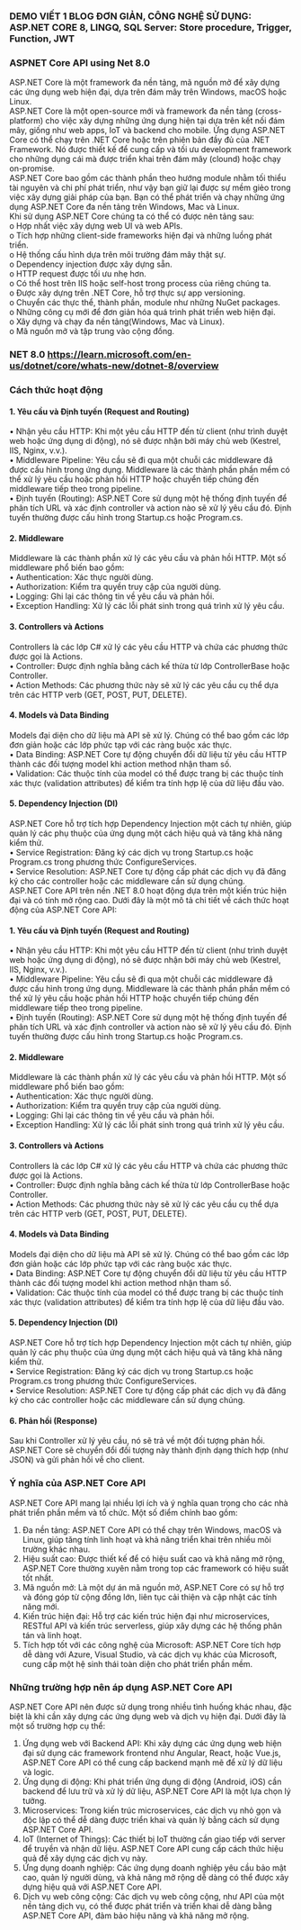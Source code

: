 ###  DEMO VIẾT 1 BLOG ĐƠN GIẢN, CÔNG NGHỆ SỬ DỤNG: ASP.NET CORE 8, LINGQ, SQL Server: Store procedure, Trigger, Function, JWT 
### ASPNET Core API using Net 8.0 <br>
ASP.NET Core là một framework đa nền tảng, mã nguồn mở để xây dựng các ứng dụng web hiện đại, dựa trên đám mây trên Windows, macOS hoặc Linux.<br>
ASP.NET Core là một open-source mới và framework đa nền tảng (cross-platform) cho việc xây dựng những ứng dụng hiện tại dựa trên kết nối đám mây, giống như web apps, IoT và backend cho mobile. Ứng dụng ASP.NET Core có thể chạy trên .NET Core hoặc trên phiên bản đầy đủ của .NET Framework.
  Nó được thiết kế để cung cấp và tối ưu development framework cho những dụng cái mà được triển khai trên đám mây (clound) hoặc chạy on-promise.<br>
ASP.NET Core bao gồm các thành phần theo hướng module nhằm tối thiểu tài nguyên và chi phí phát triển, như vậy bạn giữ lại được sự mềm giẻo trong việc xây dựng giải pháp của bạn. Bạn có thể phát triển và chạy những ứng dụng ASP.NET Core đa nền tảng trên Windows, Mac và Linux.<br>
Khi sử dụng ASP.NET Core chúng ta có thể có được nên tảng sau:<br>
o	Hợp nhất việc xây dựng web UI và web APIs.<br>
o	Tích hợp những client-side frameworks hiện đại và những luồng phát triển.<br>
o	Hệ thống cấu hình dựa trên môi trường đám mây thật sự.<br>
o	Dependency injection được xây dựng sẵn.<br>
o	HTTP request được tối ưu nhẹ hơn.<br>
o	Có thể host trên IIS hoặc self-host trong process của riêng chúng ta.<br>
o	Được xây dựng trên .NET Core, hỗ trợ thực sự app versioning.<br>
o	Chuyển các thực thể, thành phần, module như những NuGet packages.<br>
o	Những công cụ mới để đơn giản hóa quá trình phát triển web hiện đại.<br>
o	Xây dựng và chạy đa nền tảng(Windows, Mac và Linux).<br>
o	Mã nguồn mở và tập trung vào cộng đồng.<br>
### NET 8.0 https://learn.microsoft.com/en-us/dotnet/core/whats-new/dotnet-8/overview<br>
  ### Cách thức hoạt động <br>
#### 1. Yêu cầu và Định tuyến (Request and Routing) <br>
•	Nhận yêu cầu HTTP: Khi một yêu cầu HTTP đến từ client (như trình duyệt web hoặc ứng dụng di động), nó sẽ được nhận bởi máy chủ web (Kestrel, IIS, Nginx, v.v.).<br>
•	Middleware Pipeline: Yêu cầu sẽ đi qua một chuỗi các middleware đã được cấu hình trong ứng dụng. Middleware là các thành phần phần mềm có thể xử lý yêu cầu hoặc phản hồi HTTP 
  hoặc chuyển tiếp chúng đến middleware tiếp theo trong pipeline.<br>
•	Định tuyến (Routing): ASP.NET Core sử dụng một hệ thống định tuyến để phân tích URL và xác định controller 
  và action nào sẽ xử lý yêu cầu đó. Định tuyến thường được cấu hình trong Startup.cs hoặc Program.cs.<br>
#### 2. Middleware<br>
Middleware là các thành phần xử lý các yêu cầu và phản hồi HTTP. Một số middleware phổ biến bao gồm:<br>
•	Authentication: Xác thực người dùng.<br>
•	Authorization: Kiểm tra quyền truy cập của người dùng.<br>
•	Logging: Ghi lại các thông tin về yêu cầu và phản hồi.<br>
•	Exception Handling: Xử lý các lỗi phát sinh trong quá trình xử lý yêu cầu.<br>
#### 3. Controllers và Actions<br>
Controllers là các lớp C# xử lý các yêu cầu HTTP và chứa các phương thức được gọi là Actions.<br>
•	Controller: Được định nghĩa bằng cách kế thừa từ lớp ControllerBase hoặc Controller.<br>
•	Action Methods: Các phương thức này sẽ xử lý các yêu cầu cụ thể dựa trên các HTTP verb (GET, POST, PUT, DELETE).<br>
#### 4. Models và Data Binding<br>
Models đại diện cho dữ liệu mà API sẽ xử lý. Chúng có thể bao gồm các lớp đơn giản hoặc các lớp phức tạp với các ràng buộc xác thực.<br>
•	Data Binding: ASP.NET Core tự động chuyển đổi dữ liệu từ yêu cầu HTTP thành các đối tượng model khi action method nhận tham số.<br>
•	Validation: Các thuộc tính của model có thể được trang bị các thuộc tính xác thực (validation attributes) để kiểm tra tính hợp lệ của dữ liệu đầu vào.<br>
#### 5. Dependency Injection (DI)<br>
ASP.NET Core hỗ trợ tích hợp Dependency Injection một cách tự nhiên, giúp quản lý các phụ thuộc của ứng dụng một cách hiệu quả và tăng khả năng kiểm thử.<br>
•	Service Registration: Đăng ký các dịch vụ trong Startup.cs hoặc Program.cs trong phương thức ConfigureServices.<br>
•	Service Resolution: ASP.NET Core tự động cấp phát các dịch vụ đã đăng ký cho các controller hoặc các middleware cần sử dụng chúng.<br>
ASP.NET Core API trên nền .NET 8.0 hoạt động dựa trên một kiến trúc hiện đại và có tính mở rộng cao. Dưới đây là một mô tả chi tiết về cách thức hoạt động của ASP.NET Core API:<br>
#### 1. Yêu cầu và Định tuyến (Request and Routing)<br>
•	Nhận yêu cầu HTTP: Khi một yêu cầu HTTP đến từ client (như trình duyệt web hoặc ứng dụng di động), nó sẽ được nhận bởi máy chủ web (Kestrel, IIS, Nginx, v.v.).<br>
•	Middleware Pipeline: Yêu cầu sẽ đi qua một chuỗi các middleware đã được cấu hình trong ứng dụng. Middleware là các thành phần phần mềm có thể xử lý yêu cầu 
  hoặc phản hồi HTTP hoặc chuyển tiếp chúng đến middleware tiếp theo trong pipeline.<br>
•	Định tuyến (Routing): ASP.NET Core sử dụng một hệ thống định tuyến để phân tích URL và xác định controller và action nào sẽ xử lý yêu cầu đó. Định tuyến thường được cấu hình trong Startup.cs hoặc Program.cs.<br>
#### 2. Middleware<br>
Middleware là các thành phần xử lý các yêu cầu và phản hồi HTTP. Một số middleware phổ biến bao gồm:<br>
•	Authentication: Xác thực người dùng.<br>
•	Authorization: Kiểm tra quyền truy cập của người dùng.<br>
•	Logging: Ghi lại các thông tin về yêu cầu và phản hồi.<br>
•	Exception Handling: Xử lý các lỗi phát sinh trong quá trình xử lý yêu cầu.<br>
#### 3. Controllers và Actions<br>
Controllers là các lớp C# xử lý các yêu cầu HTTP và chứa các phương thức được gọi là Actions.<br>
•	Controller: Được định nghĩa bằng cách kế thừa từ lớp ControllerBase hoặc Controller.<br>
•	Action Methods: Các phương thức này sẽ xử lý các yêu cầu cụ thể dựa trên các HTTP verb (GET, POST, PUT, DELETE).<br>
#### 4. Models và Data Binding<br>
Models đại diện cho dữ liệu mà API sẽ xử lý. Chúng có thể bao gồm các lớp đơn giản hoặc các lớp phức tạp với các ràng buộc xác thực.<br>
•	Data Binding: ASP.NET Core tự động chuyển đổi dữ liệu từ yêu cầu HTTP thành các đối tượng model khi action method nhận tham số.<br>
•	Validation: Các thuộc tính của model có thể được trang bị các thuộc tính xác thực (validation attributes) để kiểm tra tính hợp lệ của dữ liệu đầu vào.<br>
#### 5. Dependency Injection (DI)<br>
ASP.NET Core hỗ trợ tích hợp Dependency Injection một cách tự nhiên, giúp quản lý các phụ thuộc của ứng dụng một cách hiệu quả và tăng khả năng kiểm thử.<br>
•	Service Registration: Đăng ký các dịch vụ trong Startup.cs hoặc Program.cs trong phương thức ConfigureServices.<br>
•	Service Resolution: ASP.NET Core tự động cấp phát các dịch vụ đã đăng ký cho các controller hoặc các middleware cần sử dụng chúng.<br>
#### 6. Phản hồi (Response)<br>
Sau khi Controller xử lý yêu cầu, nó sẽ trả về một đối tượng phản hồi. ASP.NET Core sẽ chuyển đổi đối tượng này thành định dạng thích hợp (như JSON) và gửi phản hồi về cho client.<br>
### Ý nghĩa của ASP.NET Core API<br>
ASP.NET Core API mang lại nhiều lợi ích và ý nghĩa quan trọng cho các nhà phát triển phần mềm và tổ chức. Một số điểm chính bao gồm:<br>
1.	Đa nền tảng: ASP.NET Core API có thể chạy trên Windows, macOS và Linux, giúp tăng tính linh hoạt và khả năng triển khai trên nhiều môi trường khác nhau.<br>
2.	Hiệu suất cao: Được thiết kế để có hiệu suất cao và khả năng mở rộng, ASP.NET Core thường xuyên nằm trong top các framework có hiệu suất tốt nhất.<br>
3.	Mã nguồn mở: Là một dự án mã nguồn mở, ASP.NET Core có sự hỗ trợ và đóng góp từ cộng đồng lớn, liên tục cải thiện và cập nhật các tính năng mới.<br>
4.	Kiến trúc hiện đại: Hỗ trợ các kiến trúc hiện đại như microservices, RESTful API và kiến trúc serverless, giúp xây dựng các hệ thống phân tán và linh hoạt.<br>
5.	Tích hợp tốt với các công nghệ của Microsoft: ASP.NET Core tích hợp dễ dàng với Azure, Visual Studio, và các dịch vụ khác của Microsoft, cung cấp một hệ sinh thái toàn diện cho phát triển phần mềm.<br>
### Những trường hợp nên áp dụng ASP.NET Core API<br>
ASP.NET Core API nên được sử dụng trong nhiều tình huống khác nhau, đặc biệt là khi cần xây dựng các ứng dụng web và dịch vụ hiện đại. Dưới đây là một số trường hợp cụ thể:<br>
1.	Ứng dụng web với Backend API: Khi xây dựng các ứng dụng web hiện đại sử dụng các framework frontend như Angular, React, hoặc Vue.js, ASP.NET Core API có thể cung cấp backend mạnh mẽ để xử lý dữ liệu và logic.<br>
2.	Ứng dụng di động: Khi phát triển ứng dụng di động (Android, iOS) cần backend để lưu trữ và xử lý dữ liệu, ASP.NET Core API là một lựa chọn lý tưởng.<br>
3.	Microservices: Trong kiến trúc microservices, các dịch vụ nhỏ gọn và độc lập có thể dễ dàng được triển khai và quản lý bằng cách sử dụng ASP.NET Core API.<br>
4.	IoT (Internet of Things): Các thiết bị IoT thường cần giao tiếp với server để truyền và nhận dữ liệu. ASP.NET Core API cung cấp cách thức hiệu quả để xây dựng các dịch vụ này.<br>
5.	Ứng dụng doanh nghiệp: Các ứng dụng doanh nghiệp yêu cầu bảo mật cao, quản lý người dùng, và khả năng mở rộng dễ dàng có thể được xây dựng hiệu quả với ASP.NET Core API.<br>
6.	Dịch vụ web công cộng: Các dịch vụ web công cộng, như API của một nền tảng dịch vụ, có thể được phát triển và triển khai dễ dàng bằng ASP.NET Core API, đảm bảo hiệu năng và khả năng mở rộng.<br>




